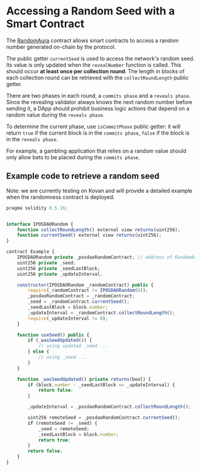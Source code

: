 # Accessing a Random Seed with a Smart Contract

The  [RandomAura](https://github.com/poanetwork/posdao-contracts/blob/master/contracts/RandomAuRa.sol) contract allows smart contracts to access a random number generated on-chain by the protocol.

The public getter `currentSeed` is used to access the network's random seed. Its value is only updated when the `revealNumber` function is called. This should occur **at least once per collection round**. The length in blocks of each collection round can be retrieved with the `collectRoundLength` public getter.

There are two phases in each round, a `commits phase` and a `reveals phase`. Since the revealing validator always knows the next random number before sending it, a DApp should prohibit business logic actions that depend on a random value during the `reveals phase`.

To determine the current phase, use `isCommitPhase` public getter: it will return `true` if the current block is in the `commits phase`, `false` if the block is in the `reveals phase`.

For example, a gambling application that relies on a random value should only allow bets to be placed during the `commits phase`.

## Example code to retrieve a random seed

Note: we are currently testing on Kovan and will provide a detailed example when the randomness contract is deployed.

```javascript
pragma solidity 0.5.16;


interface IPOSDAORandom {
    function collectRoundLength() external view returns(uint256);
    function currentSeed() external view returns(uint256);
}

contract Example {
    IPOSDAORandom private _posdaoRandomContract; // address of RandomAuRa contract
    uint256 private _seed;
    uint256 private _seedLastBlock;
    uint256 private _updateInterval;

    constructor(IPOSDAORandom _randomContract) public {
        require(_randomContract != IPOSDAORandom(0));
        _posdaoRandomContract = _randomContract;
        _seed = _randomContract.currentSeed();
        _seedLastBlock = block.number;
        _updateInterval = _randomContract.collectRoundLength();
        require(_updateInterval != 0);
    }

    function useSeed() public {
        if (_wasSeedUpdated()) {
            // using updated _seed ...
        } else {
            // using _seed ...
        }
    }

    function _wasSeedUpdated() private returns(bool) {
        if (block.number - _seedLastBlock <= _updateInterval) {
            return false;
        }

        _updateInterval = _posdaoRandomContract.collectRoundLength();

        uint256 remoteSeed = _posdaoRandomContract.currentSeed();
        if (remoteSeed != _seed) {
            _seed = remoteSeed;
            _seedLastBlock = block.number;
            return true;
        }
        return false;
    }
}
```

